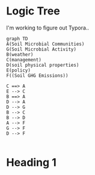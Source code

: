 # Logic Tree

I'm working to figure out Typora.. 

```mermaid
graph TD
A(Soil Microbial Communities)
G(Soil Microbial Activity)
B(weather)
C(management) 
D(soil physical properties)
E(policy)
F((Soil GHG Emissions))

C ==> A
E --> C
B ==> A 
D --> A
D --> G
B --> C
B --> D
A --> F 
G --> F 
D --> F
 
```

# Heading 1 
